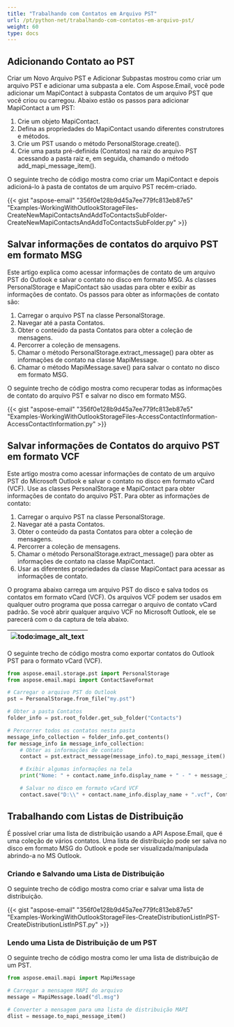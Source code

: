 ```yaml
---
title: "Trabalhando com Contatos em Arquivo PST"
url: /pt/python-net/trabalhando-com-contatos-em-arquivo-pst/
weight: 60
type: docs
---
```


## **Adicionando Contato ao PST**
Criar um Novo Arquivo PST e Adicionar Subpastas mostrou como criar um arquivo PST e adicionar uma subpasta a ele. Com Aspose.Email, você pode adicionar um MapiContact à subpasta Contatos de um arquivo PST que você criou ou carregou. Abaixo estão os passos para adicionar MapiContact a um PST:

1. Crie um objeto MapiContact.
1. Defina as propriedades do MapiContact usando diferentes construtores e métodos.
1. Crie um PST usando o método PersonalStorage.create().
1. Crie uma pasta pré-definida (Contatos) na raiz do arquivo PST acessando a pasta raiz e, em seguida, chamando o método add_mapi_message_item().

O seguinte trecho de código mostra como criar um MapiContact e depois adicioná-lo à pasta de contatos de um arquivo PST recém-criado.

{{< gist "aspose-email" "356f0e128b9d45a7ee779fc813eb87e5" "Examples-WorkingWithOutlookStorageFiles-CreateNewMapiContactsAndAddToContactsSubFolder-CreateNewMapiContactsAndAddToContactsSubFolder.py" >}}
## **Salvar informações de contatos do arquivo PST em formato MSG**
Este artigo explica como acessar informações de contato de um arquivo PST do Outlook e salvar o contato no disco em formato MSG. As classes PersonalStorage e MapiContact são usadas para obter e exibir as informações de contato. Os passos para obter as informações de contato são:

1. Carregar o arquivo PST na classe PersonalStorage.
1. Navegar até a pasta Contatos.
1. Obter o conteúdo da pasta Contatos para obter a coleção de mensagens.
1. Percorrer a coleção de mensagens.
1. Chamar o método PersonalStorage.extract_message() para obter as informações de contato na classe MapiMessage.
1. Chamar o método MapiMessage.save() para salvar o contato no disco em formato MSG.

O seguinte trecho de código mostra como recuperar todas as informações de contato do arquivo PST e salvar no disco em formato MSG.

{{< gist "aspose-email" "356f0e128b9d45a7ee779fc813eb87e5" "Examples-WorkingWithOutlookStorageFiles-AccessContactInformation-AccessContactInformation.py" >}}
## **Salvar informações de Contatos do arquivo PST em formato VCF**
Este artigo mostra como acessar informações de contato de um arquivo PST do Microsoft Outlook e salvar o contato no disco em formato vCard (VCF). Use as classes PersonalStorage e MapiContact para obter informações de contato do arquivo PST. Para obter as informações de contato:

1. Carregar o arquivo PST na classe PersonalStorage.
1. Navegar até a pasta Contatos.
1. Obter o conteúdo da pasta Contatos para obter a coleção de mensagens.
1. Percorrer a coleção de mensagens.
1. Chamar o método PersonalStorage.extract_message() para obter as informações de contato na classe MapiContact.
1. Usar as diferentes propriedades da classe MapiContact para acessar as informações de contato.

O programa abaixo carrega um arquivo PST do disco e salva todos os contatos em formato vCard (VCF). Os arquivos VCF podem ser usados em qualquer outro programa que possa carregar o arquivo de contato vCard padrão. Se você abrir qualquer arquivo VCF no Microsoft Outlook, ele se parecerá com o da captura de tela abaixo.

|![todo:image_alt_text](working-with-contacts-in-pst-file_1.png)|
| :- |
O seguinte trecho de código mostra como exportar contatos do Outlook PST para o formato vCard (VCF).

```py
from aspose.email.storage.pst import PersonalStorage
from aspose.email.mapi import ContactSaveFormat

# Carregar o arquivo PST do Outlook
pst = PersonalStorage.from_file("my.pst")

# Obter a pasta Contatos
folder_info = pst.root_folder.get_sub_folder("Contacts")

# Percorrer todos os contatos nesta pasta
message_info_collection = folder_info.get_contents()
for message_info in message_info_collection:
    # Obter as informações de contato
    contact = pst.extract_message(message_info).to_mapi_message_item()

    # Exibir algumas informações na tela
    print("Nome: " + contact.name_info.display_name + " - " + message_info.entry_id_string)

    # Salvar no disco em formato vCard VCF
    contact.save("D:\\" + contact.name_info.display_name + ".vcf", ContactSaveFormat.V_CARD)
```
## **Trabalhando com Listas de Distribuição**
É possível criar uma lista de distribuição usando a API Aspose.Email, que é uma coleção de vários contatos. Uma lista de distribuição pode ser salva no disco em formato MSG do Outlook e pode ser visualizada/manipulada abrindo-a no MS Outlook.
### **Criando e Salvando uma Lista de Distribuição**
O seguinte trecho de código mostra como criar e salvar uma lista de distribuição.

{{< gist "aspose-email" "356f0e128b9d45a7ee779fc813eb87e5" "Examples-WorkingWithOutlookStorageFiles-CreateDistributionListInPST-CreateDistributionListInPST.py" >}}
### **Lendo uma Lista de Distribuição de um PST**
O seguinte trecho de código mostra como ler uma lista de distribuição de um PST.

```py
from aspose.email.mapi import MapiMessage

# Carregar a mensagem MAPI do arquivo
message = MapiMessage.load("dl.msg")

# Converter a mensagem para uma lista de distribuição MAPI
dlist = message.to_mapi_message_item()
```